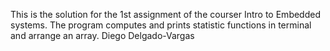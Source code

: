 This is the solution for the 1st assignment of the courser Intro to Embedded systems. The program computes and prints statistic functions in terminal and arrange an array. Diego Delgado-Vargas 
